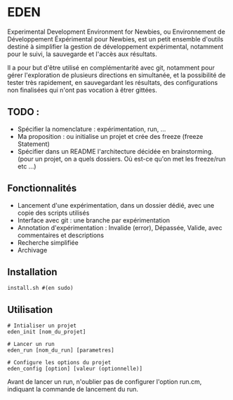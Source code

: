 # EDEN
Experimental Development Environment for Newbies, ou Environnement de Développement Éxpérimental pour Newbies, est un petit ensemble d'outils destiné à simplifier la gestion de développement expérimental, notamment pour le suivi, la sauvegarde et l'accès aux résultats.

Il a pour but d'être utilisé en complémentarité avec git, notamment pour gérer l'exploration de plusieurs directions en simultanée, et la possibilité de tester très rapidement, en sauvegardant les résultats, des configurations non finalisées qui n'ont pas vocation à êtrer gittées.

## TODO : 
- Spécifier la nomenclature : expérimentation, run, ... 
- Ma proposition : ou initialise un projet et crée des freeze (freeze Statement) 
- Spécifier dans un README l'architecture décidée en brainstorming. (pour un projet, on a quels dossiers. Où est-ce qu'on met les freeze/run etc ...)

## Fonctionnalités

- Lancement d'une expérimentation, dans un dossier dédié, avec une copie des scripts utilisés
- Interface avec git : une branche par expérimentation
- Annotation d'expérimentation : Invalide (error), Dépassée, Valide, avec commentaires et descriptions
- Recherche simplifiée
- Archivage

## Installation

```
install.sh #(en sudo)
```

## Utilisation

```
# Intialiser un projet
eden_init [nom_du_projet]

# Lancer un run
eden_run [nom_du_run] [parametres]

# Configure les options du projet
eden_config [option] [valeur (optionnelle)]
```

Avant de lancer un run, n'oublier pas de configurer l'option run.cm, indiquant la commande de lancement du run.

